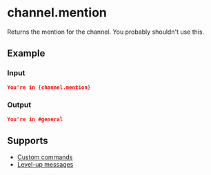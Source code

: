 # channel.mention

Returns the mention for the channel. You probably shouldn't use this.

## Example

### Input

```json
You're in {channel.mention}
```

### Output

```json
You're in #general
```

## Supports

* [Custom commands](/Modules/custom_commands/)
* [Level-up messages](/Modules/levels/)
